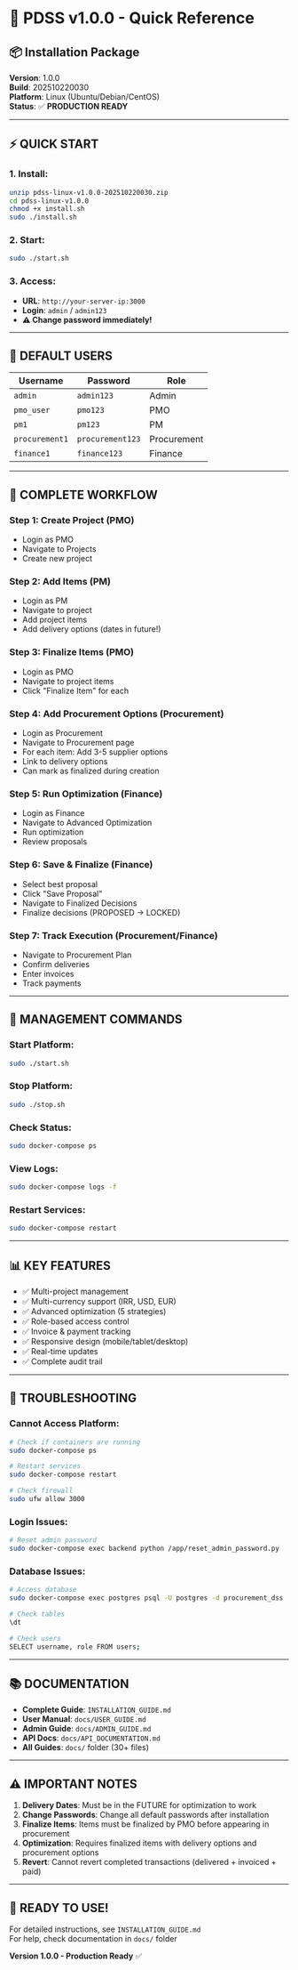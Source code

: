 # 🚀 PDSS v1.0.0 - Quick Reference

## 📦 **Installation Package**

**Version**: 1.0.0  
**Build**: 202510220030  
**Platform**: Linux (Ubuntu/Debian/CentOS)  
**Status**: ✅ **PRODUCTION READY**

---

## ⚡ **QUICK START**

### **1. Install:**
```bash
unzip pdss-linux-v1.0.0-202510220030.zip
cd pdss-linux-v1.0.0
chmod +x install.sh
sudo ./install.sh
```

### **2. Start:**
```bash
sudo ./start.sh
```

### **3. Access:**
- **URL**: `http://your-server-ip:3000`
- **Login**: `admin` / `admin123`
- **⚠️ Change password immediately!**

---

## 👥 **DEFAULT USERS**

| Username | Password | Role |
|----------|----------|------|
| `admin` | `admin123` | Admin |
| `pmo_user` | `pmo123` | PMO |
| `pm1` | `pm123` | PM |
| `procurement1` | `procurement123` | Procurement |
| `finance1` | `finance123` | Finance |

---

## 🎯 **COMPLETE WORKFLOW**

### **Step 1: Create Project (PMO)**
- Login as PMO
- Navigate to Projects
- Create new project

### **Step 2: Add Items (PM)**
- Login as PM
- Navigate to project
- Add project items
- Add delivery options (dates in future!)

### **Step 3: Finalize Items (PMO)**
- Login as PMO
- Navigate to project items
- Click "Finalize Item" for each

### **Step 4: Add Procurement Options (Procurement)**
- Login as Procurement
- Navigate to Procurement page
- For each item: Add 3-5 supplier options
- Link to delivery options
- Can mark as finalized during creation

### **Step 5: Run Optimization (Finance)**
- Login as Finance
- Navigate to Advanced Optimization
- Run optimization
- Review proposals

### **Step 6: Save & Finalize (Finance)**
- Select best proposal
- Click "Save Proposal"
- Navigate to Finalized Decisions
- Finalize decisions (PROPOSED → LOCKED)

### **Step 7: Track Execution (Procurement/Finance)**
- Navigate to Procurement Plan
- Confirm deliveries
- Enter invoices
- Track payments

---

## 🔧 **MANAGEMENT COMMANDS**

### **Start Platform:**
```bash
sudo ./start.sh
```

### **Stop Platform:**
```bash
sudo ./stop.sh
```

### **Check Status:**
```bash
sudo docker-compose ps
```

### **View Logs:**
```bash
sudo docker-compose logs -f
```

### **Restart Services:**
```bash
sudo docker-compose restart
```

---

## 📊 **KEY FEATURES**

- ✅ Multi-project management
- ✅ Multi-currency support (IRR, USD, EUR)
- ✅ Advanced optimization (5 strategies)
- ✅ Role-based access control
- ✅ Invoice & payment tracking
- ✅ Responsive design (mobile/tablet/desktop)
- ✅ Real-time updates
- ✅ Complete audit trail

---

## 🐛 **TROUBLESHOOTING**

### **Cannot Access Platform:**
```bash
# Check if containers are running
sudo docker-compose ps

# Restart services
sudo docker-compose restart

# Check firewall
sudo ufw allow 3000
```

### **Login Issues:**
```bash
# Reset admin password
sudo docker-compose exec backend python /app/reset_admin_password.py
```

### **Database Issues:**
```bash
# Access database
sudo docker-compose exec postgres psql -U postgres -d procurement_dss

# Check tables
\dt

# Check users
SELECT username, role FROM users;
```

---

## 📚 **DOCUMENTATION**

- **Complete Guide**: `INSTALLATION_GUIDE.md`
- **User Manual**: `docs/USER_GUIDE.md`
- **Admin Guide**: `docs/ADMIN_GUIDE.md`
- **API Docs**: `docs/API_DOCUMENTATION.md`
- **All Guides**: `docs/` folder (30+ files)

---

## ⚠️ **IMPORTANT NOTES**

1. **Delivery Dates**: Must be in the FUTURE for optimization to work
2. **Change Passwords**: Change all default passwords after installation
3. **Finalize Items**: Items must be finalized by PMO before appearing in procurement
4. **Optimization**: Requires finalized items with delivery options and procurement options
5. **Revert**: Cannot revert completed transactions (delivered + invoiced + paid)

---

## 🎉 **READY TO USE!**

For detailed instructions, see `INSTALLATION_GUIDE.md`  
For help, check documentation in `docs/` folder

**Version 1.0.0 - Production Ready** ✅

